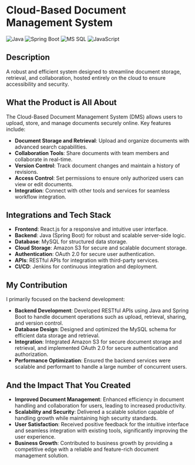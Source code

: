 # Cloud-Based Document Management System

![Java](https://img.shields.io/badge/Java-007396?style=flat&logo=java&logoColor=white)
![Spring Boot](https://img.shields.io/badge/Spring%20Boot-6DB33F?style=flat&logo=spring&logoColor=white)
![MS SQL](https://img.shields.io/badge/MS%20SQL%20Server-CC2927?style=flat&logo=microsoftsqlserver&logoColor=white)
![JavaScript](https://img.shields.io/badge/JavaScript-F7DF1E?style=flat&logo=javascript&logoColor=black)

## Description
A robust and efficient system designed to streamline document storage, retrieval, and collaboration, hosted entirely on the cloud to ensure accessibility and security.

## What the Product is All About

The Cloud-Based Document Management System (DMS) allows users to upload, store, and manage documents securely online. Key features include:

- **Document Storage and Retrieval**: Upload and organize documents with advanced search capabilities.
- **Collaboration Tools**: Share documents with team members and collaborate in real-time.
- **Version Control**: Track document changes and maintain a history of revisions.
- **Access Control**: Set permissions to ensure only authorized users can view or edit documents.
- **Integration**: Connect with other tools and services for seamless workflow integration.

## Integrations and Tech Stack

- **Frontend**: React.js for a responsive and intuitive user interface.
- **Backend**: Java (Spring Boot) for robust and scalable server-side logic.
- **Database**: MySQL for structured data storage.
- **Cloud Storage**: Amazon S3 for secure and scalable document storage.
- **Authentication**: OAuth 2.0 for secure user authentication.
- **APIs**: RESTful APIs for integration with third-party services.
- **CI/CD**: Jenkins for continuous integration and deployment.

## My Contribution

I primarily focused on the backend development:

- **Backend Development**: Developed RESTful APIs using Java and Spring Boot to handle document operations such as upload, retrieval, sharing, and version control.
- **Database Design**: Designed and optimized the MySQL schema for efficient data storage and retrieval.
- **Integration**: Integrated Amazon S3 for secure document storage and retrieval, and implemented OAuth 2.0 for secure authentication and authorization.
- **Performance Optimization**: Ensured the backend services were scalable and performant to handle a large number of concurrent users.

## And the Impact That You Created

- **Improved Document Management**: Enhanced efficiency in document handling and collaboration for users, leading to increased productivity.
- **Scalability and Security**: Delivered a scalable solution capable of handling growth while maintaining high security standards.
- **User Satisfaction**: Received positive feedback for the intuitive interface and seamless integration with existing tools, significantly improving the user experience.
- **Business Growth**: Contributed to business growth by providing a competitive edge with a reliable and feature-rich document management solution.
